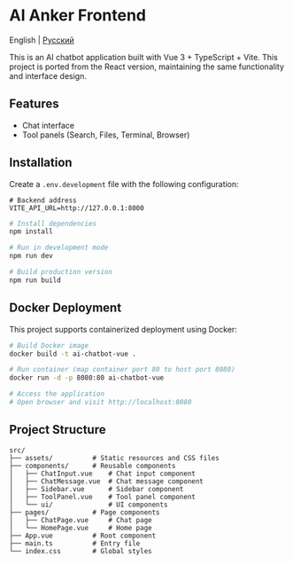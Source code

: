 # AI Anker Frontend

English | [Русский](README_ru.md)

This is an AI chatbot application built with Vue 3 + TypeScript + Vite. This project is ported from the React version, maintaining the same functionality and interface design.

## Features

- Chat interface
- Tool panels (Search, Files, Terminal, Browser)

## Installation

Create a `.env.development` file with the following configuration:

```
# Backend address
VITE_API_URL=http://127.0.0.1:8000
```

```bash
# Install dependencies
npm install

# Run in development mode
npm run dev

# Build production version
npm run build
```

## Docker Deployment

This project supports containerized deployment using Docker:

```bash
# Build Docker image
docker build -t ai-chatbot-vue .

# Run container (map container port 80 to host port 8080)
docker run -d -p 8080:80 ai-chatbot-vue

# Access the application
# Open browser and visit http://localhost:8080
```

## Project Structure

```
src/
├── assets/          # Static resources and CSS files
├── components/      # Reusable components
│   ├── ChatInput.vue    # Chat input component
│   ├── ChatMessage.vue  # Chat message component
│   ├── Sidebar.vue      # Sidebar component
│   ├── ToolPanel.vue    # Tool panel component
│   └── ui/              # UI components
├── pages/           # Page components
│   ├── ChatPage.vue     # Chat page
│   └── HomePage.vue     # Home page
├── App.vue          # Root component
├── main.ts          # Entry file
└── index.css        # Global styles
``` 